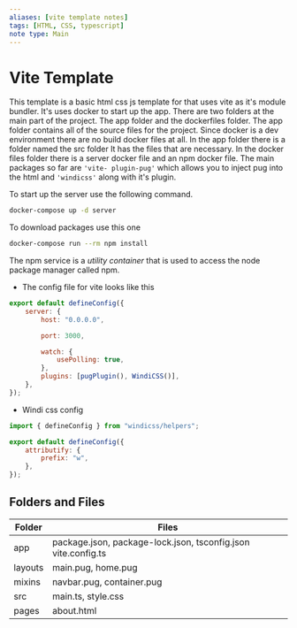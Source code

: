 ```yaml
---
aliases: [vite template notes]
tags: [HTML, CSS, typescript]
note type: Main
---
```


# Vite Template

This template is a basic html css js template for that uses vite as it's module bundler. It's uses docker to start up the app. There are two folders at the main part of the project. The app folder and the dockerfiles folder. The app folder contains all of the source files for the project. Since docker is a dev environment there are no build docker files at all. In the app folder there is a folder named the src folder It has the files that are necessary. In the docker files folder there is a server docker file and an npm docker file. The main packages so far are `'vite- plugin-pug'` which allows you to inject pug into the html and `'windicss'` along with it's plugin.

To start up the server use the following command.

```bash
docker-compose up -d server
```

To download packages use this one

```bash
docker-compose run --rm npm install
```

The npm service is a _utility container_ that is used to access the node package manager called npm.

- The config file for vite looks like this

```javascript
export default defineConfig({
	server: {
		host: "0.0.0.0",

		port: 3000,

		watch: {
			usePolling: true,
		},
		plugins: [pugPlugin(), WindiCSS()],
	},
});
```

- Windi css config

```js
import { defineConfig } from "windicss/helpers";

export default defineConfig({
	attributify: {
		prefix: "w",
	},
});
```

## Folders and Files

| Folder  | Files                                                         |
| ------- | ------------------------------------------------------------- |
| app     | package.json, package-lock.json, tsconfig.json vite.config.ts |
| layouts | main.pug, home.pug                                            |
| mixins  | navbar.pug, container.pug                                     |
| src     | main.ts, style.css                                            |
| pages   | about.html                                                    |
